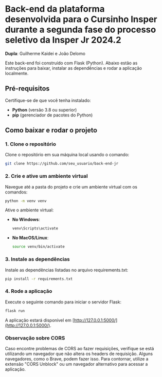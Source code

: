 
# Back-end da plataforma desenvolvida para o Cursinho Insper durante a segunda fase do processo seletivo da Insper Jr 2024.2

**Dupla**: Guilherme Kaidei e João Delomo

Este back-end foi construído com Flask (Python). Abaixo estão as instruções para baixar, instalar as dependências e rodar a aplicação localmente.

## Pré-requisitos

Certifique-se de que você tenha instalado:
- **Python** (versão 3.8 ou superior)
- **pip** (gerenciador de pacotes do Python)

## Como baixar e rodar o projeto

### 1. Clone o repositório

Clone o repositório em sua máquina local usando o comando:

```bash
git clone https://github.com/seu_usuario/back-end-jr
```

### 2. Crie e ative um ambiente virtual

Navegue até a pasta do projeto e crie um ambiente virtual com os comandos:

```bash
python -m venv venv
```

Ative o ambiente virtual:

- **No Windows**:
  ```bash
  venv\Scripts\activate
  ```
- **No MacOS/Linux**:
  ```bash
  source venv/bin/activate
  ```

### 3. Instale as dependências

Instale as dependências listadas no arquivo requirements.txt:

```bash
pip install -r requirements.txt
```

### 4. Rode a aplicação

Execute o seguinte comando para iniciar o servidor Flask:

```bash
flask run
```

A aplicação estará disponível em [http://127.0.0.1:5000/](http://127.0.0.1:5000/).

### Observação sobre CORS

Caso encontre problemas de CORS ao fazer requisições, verifique se está utilizando um navegador que não altera os headers de requisição. Alguns navegadores, como o Brave, podem fazer isso. Para contornar, utilize a extensão "CORS Unblock" ou um navegador alternativo para acessar a aplicação.
